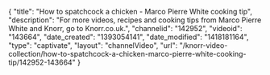 {
    "title": "How to spatchcock a chicken - Marco Pierre White cooking tip",
    "description": "For more videos, recipes and cooking tips from Marco Pierre White and Knorr, go to Knorr.co.uk.",
    "channelid": "142952",
    "videoid": "143664",
    "date_created": "1393054141",
    "date_modified": "1418181164",
    "type": "captivate",
    "layout": "channelVideo",
    "url": "\/knorr-video-collection\/how-to-spatchcock-a-chicken-marco-pierre-white-cooking-tip\/142952-143664"
}
